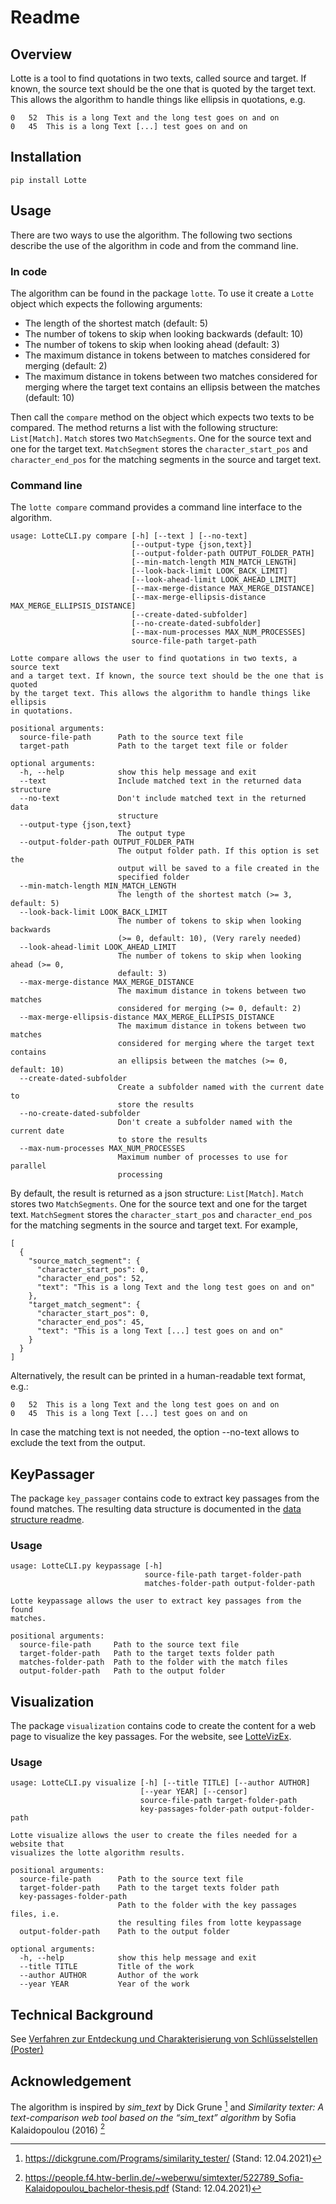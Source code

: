 # Readme

## Overview
Lotte is a tool to find quotations in two texts, called source and target. If known, the source text should be the one that is quoted by the target text. This allows the algorithm to handle things like ellipsis in quotations, e.g.
~~~
0	52	This is a long Text and the long test goes on and on
0	45	This is a long Text [...] test goes on and on
~~~

## Installation
~~~
pip install Lotte
~~~

## Usage
There are two ways to use the algorithm. The following two sections describe the use of the algorithm in code and from the command line.

### In code
The algorithm can be found in the package `lotte`. To use it create a `Lotte` object which expects the following arguments:
- The length of the shortest match (default: 5)
- The number of tokens to skip when looking backwards (default: 10)
- The number of tokens to skip when looking ahead (default: 3)
- The maximum distance in tokens between to matches considered for merging (default: 2)
- The maximum distance in tokens between two matches considered for merging where the target text contains an ellipsis between the matches (default: 10)


Then call the `compare` method on the object which expects two texts to be compared.
The method returns a list with the following structure: `List[Match]`. `Match` stores two `MatchSegments`. One for the source text and one for the target text. `MatchSegment` stores the `character_start_pos` and `character_end_pos` for the matching segments in the source and target text.

### Command line
The `lotte compare` command provides a command line interface to the algorithm.

~~~
usage: LotteCLI.py compare [-h] [--text ] [--no-text]
                           [--output-type {json,text}]
                           [--output-folder-path OUTPUT_FOLDER_PATH]
                           [--min-match-length MIN_MATCH_LENGTH]
                           [--look-back-limit LOOK_BACK_LIMIT]
                           [--look-ahead-limit LOOK_AHEAD_LIMIT]
                           [--max-merge-distance MAX_MERGE_DISTANCE]
                           [--max-merge-ellipsis-distance MAX_MERGE_ELLIPSIS_DISTANCE]
                           [--create-dated-subfolder]
                           [--no-create-dated-subfolder]
                           [--max-num-processes MAX_NUM_PROCESSES]
                           source-file-path target-path

Lotte compare allows the user to find quotations in two texts, a source text
and a target text. If known, the source text should be the one that is quoted
by the target text. This allows the algorithm to handle things like ellipsis
in quotations.

positional arguments:
  source-file-path      Path to the source text file
  target-path           Path to the target text file or folder

optional arguments:
  -h, --help            show this help message and exit
  --text                Include matched text in the returned data structure
  --no-text             Don't include matched text in the returned data
                        structure
  --output-type {json,text}
                        The output type
  --output-folder-path OUTPUT_FOLDER_PATH
                        The output folder path. If this option is set the
                        output will be saved to a file created in the
                        specified folder
  --min-match-length MIN_MATCH_LENGTH
                        The length of the shortest match (>= 3, default: 5)
  --look-back-limit LOOK_BACK_LIMIT
                        The number of tokens to skip when looking backwards
                        (>= 0, default: 10), (Very rarely needed)
  --look-ahead-limit LOOK_AHEAD_LIMIT
                        The number of tokens to skip when looking ahead (>= 0,
                        default: 3)
  --max-merge-distance MAX_MERGE_DISTANCE
                        The maximum distance in tokens between two matches
                        considered for merging (>= 0, default: 2)
  --max-merge-ellipsis-distance MAX_MERGE_ELLIPSIS_DISTANCE
                        The maximum distance in tokens between two matches
                        considered for merging where the target text contains
                        an ellipsis between the matches (>= 0, default: 10)
  --create-dated-subfolder
                        Create a subfolder named with the current date to
                        store the results
  --no-create-dated-subfolder
                        Don't create a subfolder named with the current date
                        to store the results
  --max-num-processes MAX_NUM_PROCESSES
                        Maximum number of processes to use for parallel
                        processing
~~~

By default, the result is returned as a json structure: `List[Match]`. `Match` stores two `MatchSegments`. One for the source text and one for the target text. `MatchSegment` stores the `character_start_pos` and `character_end_pos` for the matching segments in the source and target text.
For example,

~~~
[
  {
    "source_match_segment": {
      "character_start_pos": 0,
      "character_end_pos": 52,
      "text": "This is a long Text and the long test goes on and on"
    },
    "target_match_segment": {
      "character_start_pos": 0,
      "character_end_pos": 45,
      "text": "This is a long Text [...] test goes on and on"
    }
  }
]
~~~

Alternatively, the result can be printed in a human-readable text format, e.g.:

~~~
0	52	This is a long Text and the long test goes on and on
0	45	This is a long Text [...] test goes on and on 
~~~

In case the matching text is not needed, the option --no-text allows to exclude the text from the output.

## KeyPassager
The package `key_passager` contains code to extract key passages from the found matches. The resulting data structure is documented in the [data structure readme](DATA_STRUCTURE_README.md).

### Usage
~~~
usage: LotteCLI.py keypassage [-h]
                              source-file-path target-folder-path
                              matches-folder-path output-folder-path

Lotte keypassage allows the user to extract key passages from the found
matches.

positional arguments:
  source-file-path     Path to the source text file
  target-folder-path   Path to the target texts folder path
  matches-folder-path  Path to the folder with the match files
  output-folder-path   Path to the output folder
~~~

## Visualization
The package `visualization` contains code to create the content for a web page to visualize the key passages.
For the website, see [LotteVizEx](/../../../../lottevizex/).

### Usage
~~~
usage: LotteCLI.py visualize [-h] [--title TITLE] [--author AUTHOR]
                             [--year YEAR] [--censor]
                             source-file-path target-folder-path
                             key-passages-folder-path output-folder-path

Lotte visualize allows the user to create the files needed for a website that
visualizes the lotte algorithm results.

positional arguments:
  source-file-path      Path to the source text file
  target-folder-path    Path to the target texts folder path
  key-passages-folder-path
                        Path to the folder with the key passages files, i.e.
                        the resulting files from lotte keypassage
  output-folder-path    Path to the output folder

optional arguments:
  -h, --help            show this help message and exit
  --title TITLE         Title of the work
  --author AUTHOR       Author of the work
  --year YEAR           Year of the work
~~~

## Technical Background
See [Verfahren zur Entdeckung und Charakterisierung von Schlüsselstellen (Poster)](https://doi.org/10.5281/zenodo.4737131)

## Acknowledgement
The algorithm is inspired by _sim_text_ by Dick Grune [^1]
and _Similarity texter: A text-comparison web tool based on the “sim_text” algorithm_ by Sofia Kalaidopoulou (2016) [^2]

[^1]: https://dickgrune.com/Programs/similarity_tester/ (Stand: 12.04.2021)

[^2]: https://people.f4.htw-berlin.de/~weberwu/simtexter/522789_Sofia-Kalaidopoulou_bachelor-thesis.pdf (Stand: 12.04.2021)
